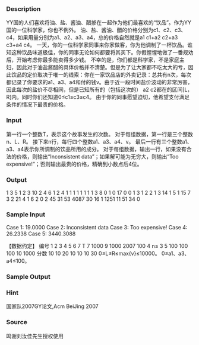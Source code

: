 
### Description
YY国的人们喜欢将油、盐、酱油、醋掺在一起作为他们最喜欢的“饮品”。作为YY国的一位科学家，你也不例外。 油、盐、酱油、醋的价格分别为c1、c2、c3、c4，如果用量分别为a1、a2、a3、a4，总的价格自然就是a1 c1+a2 c2+a3 c3+a4 c4。 一天，你的一位科学家同事来你家做客，你为他调制了一杯饮品。谁知这种饮品味道极佳，你的同事无论如何都要将其买下。你假惺惺地做了一番规劝后，开始考虑你最多能卖得多少钱。 不幸的是，你们都是科学家，不是家庭主妇，因此对于油盐酱醋的具体价格并不清楚。但是为了让大家都不吃太大的亏，因此饮品的定价取决于唯一的线索：你在一家饮品店的外卖记录：总共有n次，每次都记录了你要求的a1、a3、a4和付的钱v。由于近一段时间盐价波动的非常厉害，因此每次的盐价不尽相同，但是已知所有的（包括这次的） a2 c2都在的区间[L，R]内。同时你们还知道0≤c1≤c3≤c4。 由于你的同事愿望迫切，他希望支付满足条件的情况下最贵的价格。
### Input
第一行一个整数T，表示这个故事发生的次数。 对于每组数据，第一行是三个整数n、L、R。 接下来n行，每行四个整数a1、a3、a4、v。 最后一行有三个整数a1、a3、a4表示你所调制的饮品所用的成分。  对于每组数据，输出一行，如果没有合法的价格，则输出“Inconsistent data”；如果解可能为无穷大，则输出“Too expensive!”；否则输出最贵的价格，精确到小数点后4位。
### Output
1 3 5 
1 2 3 10 
2 4 6 
1 2 4 
1 1 1 1 
1 1 1 
1 3 8 
0 1 0 17 
0 0 1 
3 1 2 
2 1 3 14 
1 5 1 15 
7 3 2 21 
4 1 6 
2 0 2 
45 31 53 4087 
30 16 1 1251 
11 51 34 
0

### Sample Input
Case 1: 19.0000
Case 2: Inconsistent data
Case 3: Too expensive!
Case 4: 26.2338
Case 5: 3440.3088

【数据约定】
编号	1	2	3	4	5	6	7
T	7	1000	9	1000	2007	100	4
n≤	3	5	100	100	100	10	1000
分数	10	10	20	10	10	10	30
0≤L≤R≤max{v}≤10000。
0≤a1、a3、a4≤100。

### Sample Output

### Hint
国家队2007GY论文,Acm BeiJing 2007
### Source
鸣谢刘汝佳先生授权使用